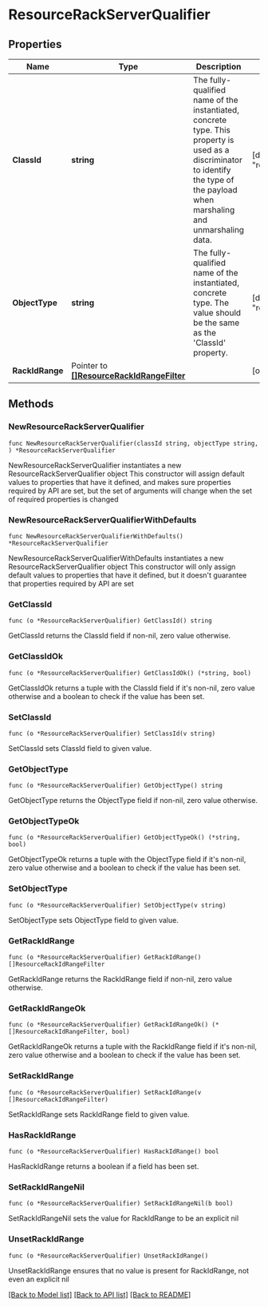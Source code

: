 # ResourceRackServerQualifier

## Properties

Name | Type | Description | Notes
------------ | ------------- | ------------- | -------------
**ClassId** | **string** | The fully-qualified name of the instantiated, concrete type. This property is used as a discriminator to identify the type of the payload when marshaling and unmarshaling data. | [default to "resource.RackServerQualifier"]
**ObjectType** | **string** | The fully-qualified name of the instantiated, concrete type. The value should be the same as the &#39;ClassId&#39; property. | [default to "resource.RackServerQualifier"]
**RackIdRange** | Pointer to [**[]ResourceRackIdRangeFilter**](ResourceRackIdRangeFilter.md) |  | [optional] 

## Methods

### NewResourceRackServerQualifier

`func NewResourceRackServerQualifier(classId string, objectType string, ) *ResourceRackServerQualifier`

NewResourceRackServerQualifier instantiates a new ResourceRackServerQualifier object
This constructor will assign default values to properties that have it defined,
and makes sure properties required by API are set, but the set of arguments
will change when the set of required properties is changed

### NewResourceRackServerQualifierWithDefaults

`func NewResourceRackServerQualifierWithDefaults() *ResourceRackServerQualifier`

NewResourceRackServerQualifierWithDefaults instantiates a new ResourceRackServerQualifier object
This constructor will only assign default values to properties that have it defined,
but it doesn't guarantee that properties required by API are set

### GetClassId

`func (o *ResourceRackServerQualifier) GetClassId() string`

GetClassId returns the ClassId field if non-nil, zero value otherwise.

### GetClassIdOk

`func (o *ResourceRackServerQualifier) GetClassIdOk() (*string, bool)`

GetClassIdOk returns a tuple with the ClassId field if it's non-nil, zero value otherwise
and a boolean to check if the value has been set.

### SetClassId

`func (o *ResourceRackServerQualifier) SetClassId(v string)`

SetClassId sets ClassId field to given value.


### GetObjectType

`func (o *ResourceRackServerQualifier) GetObjectType() string`

GetObjectType returns the ObjectType field if non-nil, zero value otherwise.

### GetObjectTypeOk

`func (o *ResourceRackServerQualifier) GetObjectTypeOk() (*string, bool)`

GetObjectTypeOk returns a tuple with the ObjectType field if it's non-nil, zero value otherwise
and a boolean to check if the value has been set.

### SetObjectType

`func (o *ResourceRackServerQualifier) SetObjectType(v string)`

SetObjectType sets ObjectType field to given value.


### GetRackIdRange

`func (o *ResourceRackServerQualifier) GetRackIdRange() []ResourceRackIdRangeFilter`

GetRackIdRange returns the RackIdRange field if non-nil, zero value otherwise.

### GetRackIdRangeOk

`func (o *ResourceRackServerQualifier) GetRackIdRangeOk() (*[]ResourceRackIdRangeFilter, bool)`

GetRackIdRangeOk returns a tuple with the RackIdRange field if it's non-nil, zero value otherwise
and a boolean to check if the value has been set.

### SetRackIdRange

`func (o *ResourceRackServerQualifier) SetRackIdRange(v []ResourceRackIdRangeFilter)`

SetRackIdRange sets RackIdRange field to given value.

### HasRackIdRange

`func (o *ResourceRackServerQualifier) HasRackIdRange() bool`

HasRackIdRange returns a boolean if a field has been set.

### SetRackIdRangeNil

`func (o *ResourceRackServerQualifier) SetRackIdRangeNil(b bool)`

 SetRackIdRangeNil sets the value for RackIdRange to be an explicit nil

### UnsetRackIdRange
`func (o *ResourceRackServerQualifier) UnsetRackIdRange()`

UnsetRackIdRange ensures that no value is present for RackIdRange, not even an explicit nil

[[Back to Model list]](../README.md#documentation-for-models) [[Back to API list]](../README.md#documentation-for-api-endpoints) [[Back to README]](../README.md)


